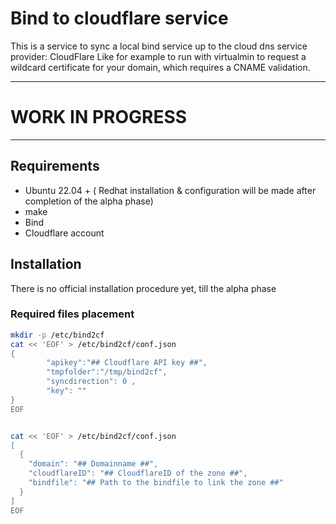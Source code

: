 # Bind to cloudflare service
This is a service to sync a local bind service up to the cloud dns service provider: CloudFlare
Like for example to run with virtualmin to request a wildcard certificate for your domain, which requires a CNAME validation.

---
# WORK IN PROGRESS
---

## Requirements
 - Ubuntu 22.04 + ( Redhat installation & configuration will be made after completion of the alpha phase)
 - make
 - Bind
 - Cloudflare account

## Installation
There is no official installation procedure yet, till the alpha phase

### Required files placement
```sh
mkdir -p /etc/bind2cf
cat << 'EOF' > /etc/bind2cf/conf.json
{
        "apikey":"## Cloudflare API key ##",
        "tmpfolder":"/tmp/bind2cf",
        "syncdirection": 0 ,
        "key": ""
}
EOF


cat << 'EOF' > /etc/bind2cf/conf.json
[
  {
    "domain": "## Domainname ##",
    "cloudflareID": "## CloudflareID of the zone ##",
    "bindfile": "## Path to the bindfile to link the zone ##"
  }
]
EOF

```
